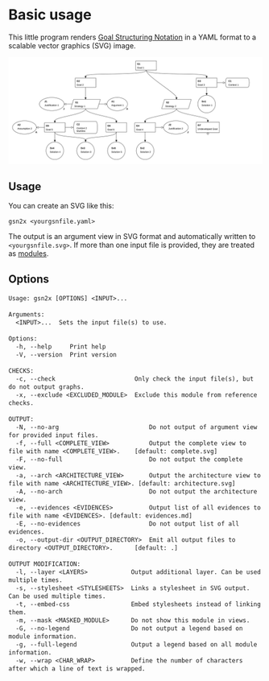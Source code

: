 
# Basic usage

This little program renders [Goal Structuring Notation](https://scsc.uk/gsn) in a YAML format to a scalable vector graphics (SVG) image.

![example](examples/example.gsn.svg)


## Usage

You can create an SVG like this:

    gsn2x <yourgsnfile.yaml> 

The output is an argument view in SVG format and automatically written to `<yourgsnfile.svg>`. If more than one input file is provided, they are treated as [modules](./modular_extension.md).


## Options

    Usage: gsn2x [OPTIONS] <INPUT>...

    Arguments:
      <INPUT>...  Sets the input file(s) to use.

    Options:
      -h, --help     Print help
      -V, --version  Print version

    CHECKS:
      -c, --check                      Only check the input file(s), but do not output graphs.
      -x, --exclude <EXCLUDED_MODULE>  Exclude this module from reference checks.

    OUTPUT:
      -N, --no-arg                         Do not output of argument view for provided input files.
      -f, --full <COMPLETE_VIEW>           Output the complete view to file with name <COMPLETE_VIEW>.    [default: complete.svg]
      -F, --no-full                        Do not output the complete view.
      -a, --arch <ARCHITECTURE_VIEW>       Output the architecture view to file with name <ARCHITECTURE_VIEW>. [default: architecture.svg]
      -A, --no-arch                        Do not output the architecture view.
      -e, --evidences <EVIDENCES>          Output list of all evidences to file with name <EVIDENCES>. [default: evidences.md]
      -E, --no-evidences                   Do not output list of all evidences.
      -o, --output-dir <OUTPUT_DIRECTORY>  Emit all output files to directory <OUTPUT_DIRECTORY>.      [default: .]

    OUTPUT MODIFICATION:
      -l, --layer <LAYERS>            Output additional layer. Can be used multiple times.
      -s, --stylesheet <STYLESHEETS>  Links a stylesheet in SVG output. Can be used multiple times.
      -t, --embed-css                 Embed stylesheets instead of linking them.
      -m, --mask <MASKED_MODULE>      Do not show this module in views.
      -G, --no-legend                 Do not output a legend based on module information.
      -g, --full-legend               Output a legend based on all module information.
      -w, --wrap <CHAR_WRAP>          Define the number of characters after which a line of text is wrapped.